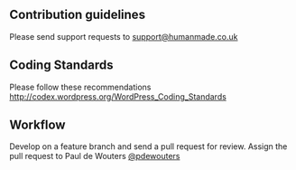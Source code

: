 ## Contribution guidelines ##

Please send support requests to support@humanmade.co.uk

## Coding Standards ##

Please follow these recommendations
http://codex.wordpress.org/WordPress_Coding_Standards

## Workflow ##
Develop on a feature branch and send a pull request for review.
Assign the pull request to Paul de Wouters 
[@pdewouters](https://github.com/pdewouters)
